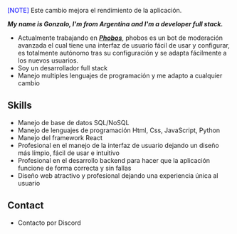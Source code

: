 <span style="color: blue;">[NOTE]</span> Este cambio mejora el rendimiento de la aplicación.

***My name is Gonzalo, I'm from Argentina and I'm a developer full stack.***

* Actualmente trabajando en ***[Phobos](https://discord.gg/j6uhSNYsek)***, phobos es un bot de moderación avanzada el cual tiene una interfaz de usuario fácil de usar y configurar, es totalmente autónomo tras su configuración y se adapta fácilmente a los nuevos usuarios.
* Soy un desarrollador full stack
* Manejo multiples lenguajes de programación y me adapto a cualquier cambio
## Skills

* Manejo de base de datos SQL/NoSQL
* Manejo de lenguajes de programación Html, Css, JavaScript, Python
* Manejo del framework React
* Profesional en el manejo de la interfaz de usuario dejando un diseño más límpio, fácil de usar e intuitivo
* Profesional en el desarrollo backend para hacer que la aplicación funcione de forma correcta y sin fallas
* Diseño web atractivo y profesional dejando una experiencia única al usuario

## Contact

* Contacto por Discord

